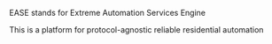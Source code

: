 EASE stands for Extreme Automation Services Engine

This is a platform for protocol-agnostic reliable residential automation 
